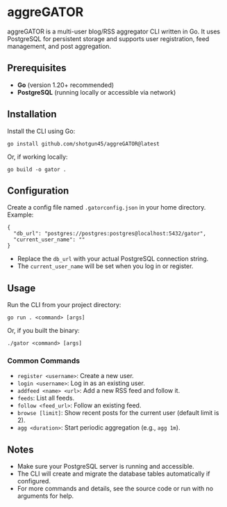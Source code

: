 # aggreGATOR

aggreGATOR is a multi-user blog/RSS aggregator CLI written in Go. It uses PostgreSQL for persistent storage and supports user registration, feed management, and post aggregation.

## Prerequisites
- **Go** (version 1.20+ recommended)
- **PostgreSQL** (running locally or accessible via network)

## Installation
Install the CLI using Go:

```
go install github.com/shotgun45/aggreGATOR@latest
```

Or, if working locally:

```
go build -o gator .
```

## Configuration
Create a config file named `.gatorconfig.json` in your home directory. Example:

```
{
  "db_url": "postgres://postgres:postgres@localhost:5432/gator",
  "current_user_name": ""
}
```

- Replace the `db_url` with your actual PostgreSQL connection string.
- The `current_user_name` will be set when you log in or register.

## Usage
Run the CLI from your project directory:

```
go run . <command> [args]
```

Or, if you built the binary:

```
./gator <command> [args]
```

### Common Commands
- `register <username>`: Create a new user.
- `login <username>`: Log in as an existing user.
- `addfeed <name> <url>`: Add a new RSS feed and follow it.
- `feeds`: List all feeds.
- `follow <feed_url>`: Follow an existing feed.
- `browse [limit]`: Show recent posts for the current user (default limit is 2).
- `agg <duration>`: Start periodic aggregation (e.g., `agg 1m`).

## Notes
- Make sure your PostgreSQL server is running and accessible.
- The CLI will create and migrate the database tables automatically if configured.
- For more commands and details, see the source code or run with no arguments for help.
